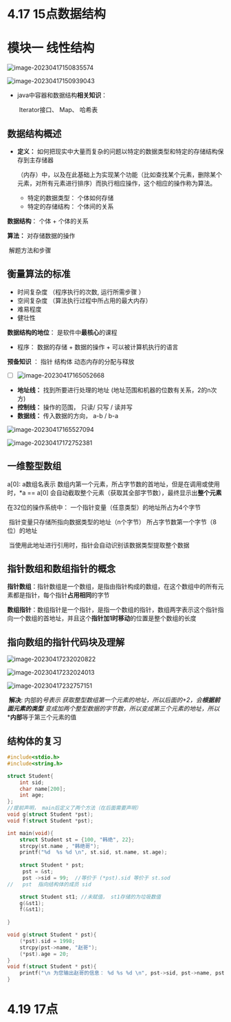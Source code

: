 # 4.17 15点数据结构

# 模块一 线性结构

![image-20230417150835574](数据结构笔记.assets/image-20230417150835574.png)

![image-20230417150939043](数据结构笔记.assets/image-20230417150939043.png)

- java中容器和数据结构**相关知识**：

  ​	Iterator接口、	Map、	哈希表



## 数据结构概述

- **定义：** 如何把现实中大量而复杂的问题以特定的数据类型和特定的存储结构保存到主存储器

  ​		（内存）中，以及在此基础上为实现某个功能（比如查找某个元素，删除某个元素，对所有元素进行排序）而执行相应操作，这个相应的操作称为算法。

  - 特定的数据类型： 个体如何存储
  - 特定的存储结构： 个体间的关系   



**数据结构**： 个体 + 个体的关系

**算法：** 对存储数据的操作

​		解题方法和步骤

## **衡量算法的标准** 

- 时间复杂度  （程序执行的次数, 运行所需步骤 ）
- 空间复杂度 （算法执行过程中所占用的最大内存）
- 难易程度
- 健壮性



**数据结构的地位**： 是软件中**最核心**的课程 

- 程序： 数据的存储 + 数据的操作 + 可以被计算机执行的语言



**预备知识** ： 指针  结构体  动态内存的分配与释放

- [ ] ![image-20230417165052668](数据结构笔记.assets/image-20230417165052668.png)

- **地址线：** 找到所要进行处理的地址 (地址范围和机器的位数有关系，2的n次方)
- **控制线：** 操作的范围， 只读/ 只写 / 读并写
- **数据线：** 传入数据的方向， a-b / b-a



 ![image-20230417165527094](数据结构笔记.assets/image-20230417165527094.png)

![image-20230417172752381](数据结构笔记.assets/image-20230417172752381.png)

##   一维整型数组

a[0]:  a数组名表示 数组内第一个元素，所占字节数的首地址，但是在调用或使用时，*a == a[0] 会自动截取整个元素（获取其全部字节数），最终显示出**整个元素**



在32位的操作系统中： 一个指针变量（任意类型）的地址所占为4个字节

​	指针变量只存储所指向数据类型的地址（n个字节） 所占字节数第一个字节（8位）的地址

​		当使用此地址进行引用时，指针会自动识别该数据类型提取整个数据



## 指针数组和数组指针的概念

**指针数组**：指针数组是一个数组，是指由指针构成的数组，在这个数组中的所有元素都是指针，每个指针**占用相同**的字节

**数组指针**：数组指针是一个指针，是指一个数组的指针，数组两字表示这个指针指向一个数组的首地址，并且这个**指针加1时移动**的位置是整个数组的长度



## 指向数组的指针代码块及理解

![image-20230417232020822](数据结构笔记.assets/image-20230417232020822.png)

![image-20230417232024013](数据结构笔记.assets/image-20230417232024013.png)

![image-20230417232757151](数据结构笔记.assets/image-20230417232757151.png)

​	**解决**: 内部的*号表示 获取整型数组第一个元素的地址，所以后面的+2，会**根据前面元素的类型** 变成加两个整型数据的字节数，所以变成第三个元素的地址，所以* ***内部**等于第三个元素的值

## 结构体的复习

```c++
#include<stdio.h>
#include<string.h>

struct Student{
	int sid;
	char name[200];
	int age;
};
//提前声明， main后定义了两个方法（在后面需要声明） 
void g(struct Student *pst);
void f(struct Student *pst);

int main(void){
	struct Student st = {100, "韩绝", 22};
	strcpy(st.name , "韩绝哥");
	printf("%d  %s %d \n", st.sid, st.name, st.age); 
	
	struct Student * pst;
	 pst = &st;
	 pst ->sid = 99;  //等价于 (*pst).sid 等价于 st.sod
//	 pst  指向结构体的成员 sid 

	struct Student st1; //未赋值， st1存储的为垃圾数值
	g(&st1);
	f(&st1);
	 
}

void g(struct Student * pst){
	(*pst).sid = 1998;
	strcpy(pst->name, "赵哥");
	(*pst).age = 20; 
} 
void f(struct Student * pst){
	printf("\n 为您输出赵哥的信息： %d %s %d \n", pst->sid, pst->name, pst->age);
}

```



# 4.19	17点

## 



